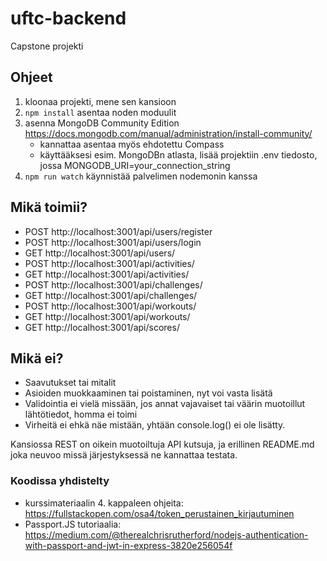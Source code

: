 # uftc-backend

Capstone projekti

## Ohjeet

1. kloonaa projekti, mene sen kansioon
2. `npm install` asentaa noden moduulit
3. asenna MongoDB Community Edition https://docs.mongodb.com/manual/administration/install-community/
   - kannattaa asentaa myös ehdotettu Compass
   - käyttääksesi esim. MongoDBn atlasta, lisää projektiin .env tiedosto, jossa MONGODB_URI=your_connection_string
4. `npm run watch` käynnistää palvelimen nodemonin kanssa

## Mikä toimii?

- POST http://localhost:3001/api/users/register
- POST http://localhost:3001/api/users/login
- GET http://localhost:3001/api/users/
- POST http://localhost:3001/api/activities/
- GET http://localhost:3001/api/activities/
- POST http://localhost:3001/api/challenges/
- GET http://localhost:3001/api/challenges/
- POST http://localhost:3001/api/workouts/
- GET http://localhost:3001/api/workouts/
- GET http://localhost:3001/api/scores/

## Mikä ei?

- Saavutukset tai mitalit
- Asioiden muokkaaminen tai poistaminen, nyt voi vasta lisätä
- Validointia ei vielä missään, jos annat vajavaiset tai väärin muotoillut lähtötiedot, homma ei toimi
- Virheitä ei ehkä näe mistään, yhtään console.log() ei ole lisätty.

Kansiossa REST on oikein muotoiltuja API kutsuja, ja erillinen README.md joka neuvoo missä järjestyksessä ne kannattaa testata.

### Koodissa yhdistelty

- kurssimateriaalin 4. kappaleen ohjeita: https://fullstackopen.com/osa4/token_perustainen_kirjautuminen
- Passport.JS tutoriaalia: https://medium.com/@therealchrisrutherford/nodejs-authentication-with-passport-and-jwt-in-express-3820e256054f
